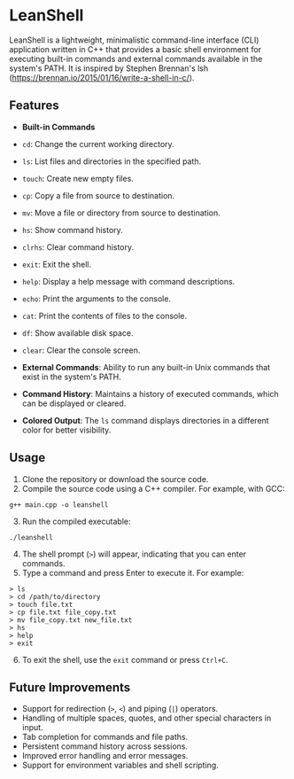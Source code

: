 # LeanShell

LeanShell is a lightweight, minimalistic command-line interface (CLI) application written in C++ that provides a basic shell environment for executing built-in commands and external commands available in the system's PATH. It is inspired by Stephen Brennan's lsh (https://brennan.io/2015/01/16/write-a-shell-in-c/).

## Features

- **Built-in Commands**
 - `cd`: Change the current working directory.
 - `ls`: List files and directories in the specified path.
 - `touch`: Create new empty files.
 - `cp`: Copy a file from source to destination.
 - `mv`: Move a file or directory from source to destination.
 - `hs`: Show command history.
 - `clrhs`: Clear command history.
 - `exit`: Exit the shell.
 - `help`: Display a help message with command descriptions.
 - `echo`: Print the arguments to the console.
 - `cat`: Print the contents of files to the console.
 - `df`: Show available disk space.
 - `clear`: Clear the console screen.

- **External Commands**: Ability to run any built-in Unix commands that exist in the system's PATH.
- **Command History**: Maintains a history of executed commands, which can be displayed or cleared.
- **Colored Output**: The `ls` command displays directories in a different color for better visibility.

## Usage

1. Clone the repository or download the source code.
2. Compile the source code using a C++ compiler. For example, with GCC:

```
g++ main.cpp -o leanshell
```

3. Run the compiled executable:

```
./leanshell
```
4. The shell prompt (`>`) will appear, indicating that you can enter commands.
5. Type a command and press Enter to execute it. For example:

```
> ls
> cd /path/to/directory
> touch file.txt
> cp file.txt file_copy.txt
> mv file_copy.txt new_file.txt
> hs
> help
> exit
```

6. To exit the shell, use the `exit` command or press `Ctrl+C`.

## Future Improvements

- Support for redirection (`>`, `<`) and piping (`|`) operators.
- Handling of multiple spaces, quotes, and other special characters in input.
- Tab completion for commands and file paths.
- Persistent command history across sessions.
- Improved error handling and error messages.
- Support for environment variables and shell scripting.
